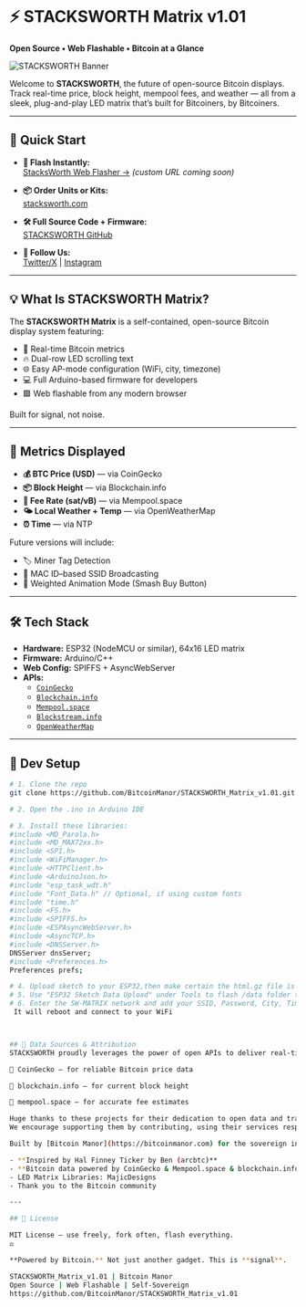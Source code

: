 # ⚡ STACKSWORTH Matrix v1.01  
**Open Source • Web Flashable • Bitcoin at a Glance**

![STACKSWORTH Banner](https://github.com/YourUser/STACKSWORTH_Matrix_v1.01/raw/main/assets/stacksworth_banner.png)

Welcome to **STACKSWORTH**, the future of open-source Bitcoin displays.  
Track real-time price, block height, mempool fees, and weather — all from a sleek, plug-and-play LED matrix that’s built for Bitcoiners, by Bitcoiners.

---

## 🚀 Quick Start

- **🔌 Flash Instantly:**  
  [StacksWorth Web Flasher →](https://bitcoinmanor.github.io/BLOKDBIT_WebFlasher/) *(custom URL coming soon)*

- **📦 Order Units or Kits:**  
  [stacksworth.com](https://stacksworth.com)

- **🛠 Full Source Code + Firmware:**  
  [STACKSWORTH GitHub](https://github.com/BitcoinManor/STACKSWORTH_Matrix_v1.01)

- **🎉 Follow Us:**  
  [Twitter/X](https://x.com/BitcoinManor) | [Instagram](https://www.instagram.com/bitcoinmanor/)

---

## 💡 What Is STACKSWORTH Matrix?

The **STACKSWORTH Matrix** is a self-contained, open-source Bitcoin display system featuring:

- 🧠 Real-time Bitcoin metrics
- 🔥 Dual-row LED scrolling text
- 🌐 Easy AP-mode configuration (WiFi, city, timezone)
- 💻 Full Arduino-based firmware for developers
- 🟩 Web flashable from any modern browser

Built for signal, not noise.

---

## 🧱 Metrics Displayed

- **💰 BTC Price (USD)** — via CoinGecko  
- **📦 Block Height** — via Blockchain.info  
- **🚦 Fee Rate (sat/vB)** — via Mempool.space  
- **🌤 Local Weather + Temp** — via OpenWeatherMap  
- **⏰ Time** — via NTP

Future versions will include:
- 🏷️ Miner Tag Detection  
- 📶 MAC ID–based SSID Broadcasting  
- 🎲 Weighted Animation Mode (Smash Buy Button)

---

## 🛠 Tech Stack

- **Hardware:** ESP32 (NodeMCU or similar), 64x16 LED matrix
- **Firmware:** Arduino/C++  
- **Web Config:** SPIFFS + AsyncWebServer  
- **APIs:**
  - [`CoinGecko`](https://www.coingecko.com/en/api)
  - [`Blockchain.info`](https://blockchain.info)
  - [`Mempool.space`](https://mempool.space)
  - [`Blockstream.info`](https://blockstream.info)
  - [`OpenWeatherMap`](https://openweathermap.org)

---

## 🧰 Dev Setup

```bash
# 1. Clone the repo
git clone https://github.com/BitcoinManor/STACKSWORTH_Matrix_v1.01.git

# 2. Open the .ino in Arduino IDE

# 3. Install these libraries:
#include <MD_Parola.h>
#include <MD_MAX72xx.h>
#include <SPI.h>
#include <WiFiManager.h>
#include <HTTPClient.h>
#include <ArduinoJson.h>
#include "esp_task_wdt.h"
#include "Font_Data.h" // Optional, if using custom fonts
#include "time.h"
#include <FS.h>
#include <SPIFFS.h>
#include <ESPAsyncWebServer.h>
#include <AsyncTCP.h>
#include <DNSServer.h>
DNSServer dnsServer;
#include <Preferences.h>
Preferences prefs;

# 4. Upload sketch to your ESP32,then make certain the html.gz file is inside the data folder
# 5. Use "ESP32 Sketch Data Upload" under Tools to flash /data folder to SPIFFS
# 6. Enter the SW-MATRIX network and add your SSID, Password, City, TimeZone and hit the Save button.
 It will reboot and connect to your WiFi



## 🙏 Data Sources & Attribution
STACKSWORTH proudly leverages the power of open APIs to deliver real-time Bitcoin data:

💱 CoinGecko – for reliable Bitcoin price data

🧱 blockchain.info – for current block height

🚦 mempool.space – for accurate fee estimates

Huge thanks to these projects for their dedication to open data and transparency in the Bitcoin ecosystem.
We encourage supporting them by contributing, using their services respectfully, or self-hosting when possible.

Built by [Bitcoin Manor](https://bitcoinmanor.com) for the sovereign individual.

- **Inspired by Hal Finney Ticker by Ben (arcbtc)**
- **Bitcoin data powered by CoinGecko & Mempool.space & blockchain.info**.
- LED Matrix Libraries: MajicDesigns
- Thank you to the Bitcoin community

---

## 📜 License

MIT License — use freely, fork often, flash everything.
⚖️ 

**Powered by Bitcoin.** Not just another gadget. This is **signal**.

STACKSWORTH_Matrix_v1.01 | Bitcoin Manor
Open Source | Web Flashable | Self-Sovereign
https://github.com/BitcoinManor/STACKSWORTH_Matrix_v1.01

